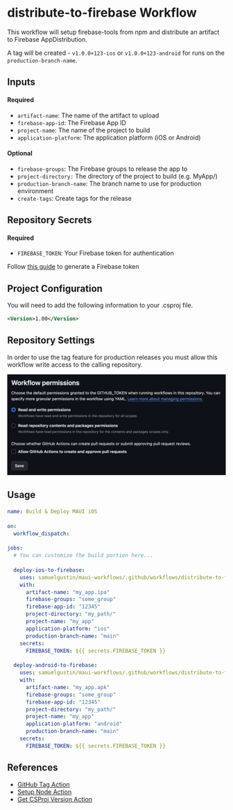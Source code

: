 # distribute-to-firebase Workflow

This workflow will setup firebase-tools from npm and distribute an artifact to Firebase AppDistribution.

A tag will be created - `v1.0.0+123-ios` or `v1.0.0+123-android` for runs on the `production-branch-name`.

## Inputs

#### Required

- `artifact-name`: The name of the artifact to upload
- `firebase-app-id`: The Firebase App ID
- `project-name`: The name of the project to build
- `application-platform`: The application platform (iOS or Android)

#### Optional

- `firebase-groups`: The Firebase groups to release the app to
- `project-directory:` The directory of the project to build (e.g. MyApp/)
- `production-branch-name`: The branch name to use for production environment
- `create-tags`: Create tags for the release

## Repository Secrets

#### Required

- `FIREBASE_TOKEN`: Your Firebase token for authentication

Follow [this guide](https://firebase.google.com/docs/cli#cli-ci-systems-firebase-token) to generate a Firebase token

## Project Configuration

You will need to add the following information to your .csproj file.

```xml
<Version>1.00</Version>
```

## Repository Settings

In order to use the tag feature for production releases you must allow this workflow write access to the calling repository.

![calling-repo-settings.png](../../images/calling-repo-settings.png)

## Usage

```yaml
name: Build & Deploy MAUI iOS

on:
  workflow_dispatch:

jobs:
  # You can customize the build portion here...

  deploy-ios-to-firebase:
    uses: samuelgustin/maui-workflows/.github/workflows/distribute-to-firebase.yml@main
    with:
      artifact-name: "my_app.ipa"
      firebase-groups: "some_group"
      firebase-app-id: "12345"
      project-directory: "my_path/"
      project-name: "my_app"
      application-platform: "ios"
      production-branch-name: "main"
    secrets:
      FIREBASE_TOKEN: ${{ secrets.FIREBASE_TOKEN }}

  deploy-android-to-firebase:
    uses: samuelgustin/maui-workflows/.github/workflows/distribute-to-firebase.yml@main
    with:
      artifact-name: "my_app.apk"
      firebase-groups: "some_group"
      firebase-app-id: "12345"
      project-directory: "my_path/"
      project-name: "my_app"
      application-platform: "android"
      production-branch-name: "main"
    secrets:
      FIREBASE_TOKEN: ${{ secrets.FIREBASE_TOKEN }}
```

## References

- [GitHub Tag Action](https://github.com/marketplace/actions/github-actions-create-tag)
- [Setup Node Action](https://github.com/actions/setup-node/releases/tag/v4.3.0)
- [Get CSProj Version Action](https://github.com/marketplace/actions/get-csproj-version)
